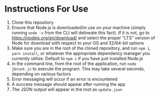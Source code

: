 # Instructions For Use

1. Clone this repository
2. Ensure that Node.js is downloaded/in use on your machine (simply running `node -v` from the CLI will delineate this fact). If it is not, go to https://nodejs.org/en/download/ and select the proper "LTS" version of Node for download with respect to your OS and 32/64-bit options
3. Make sure you are in the root of the cloned repository, and run `npm i`, `yarn install`, or whatever the appropriate dependency manager you currently utilize. Default to `npm i` if you have just installed Node.js
4. In the command line, from the root of the application, run `node jbrunt.js` to execute the program. This may take several seconds, depending on various factors
5. Error messaging will occur if an error is encountered
6. A success message should appear after running the app
7. The JSON output will appear in the root as `update.json`